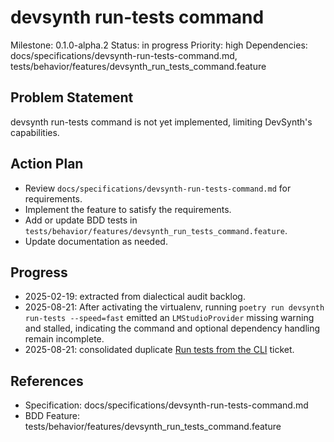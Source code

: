 # devsynth run-tests command
Milestone: 0.1.0-alpha.2
Status: in progress
Priority: high
Dependencies: docs/specifications/devsynth-run-tests-command.md, tests/behavior/features/devsynth_run_tests_command.feature

## Problem Statement
devsynth run-tests command is not yet implemented, limiting DevSynth's capabilities.


## Action Plan
- Review `docs/specifications/devsynth-run-tests-command.md` for requirements.
- Implement the feature to satisfy the requirements.
- Add or update BDD tests in `tests/behavior/features/devsynth_run_tests_command.feature`.
- Update documentation as needed.

## Progress
- 2025-02-19: extracted from dialectical audit backlog.
- 2025-08-21: After activating the virtualenv, running `poetry run devsynth run-tests --speed=fast` emitted an `LMStudioProvider` missing warning and stalled, indicating the command and optional dependency handling remain incomplete.
- 2025-08-21: consolidated duplicate [Run tests from the CLI](archived/run-tests-from-the-cli.md) ticket.

## References
- Specification: docs/specifications/devsynth-run-tests-command.md
- BDD Feature: tests/behavior/features/devsynth_run_tests_command.feature
